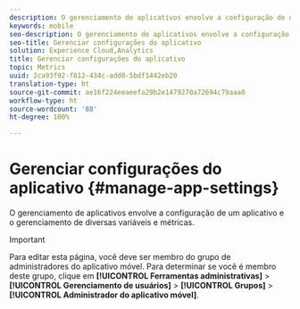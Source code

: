 ```yaml
---
description: O gerenciamento de aplicativos envolve a configuração de um aplicativo e o gerenciamento de diversas variáveis e métricas.
keywords: mobile
seo-description: O gerenciamento de aplicativos envolve a configuração de um aplicativo e o gerenciamento de diversas variáveis e métricas.
seo-title: Gerenciar configurações do aplicativo
solution: Experience Cloud,Analytics
title: Gerenciar configurações do aplicativo
topic: Metrics
uuid: 2ca93f92-f812-434c-add0-5bdf1442eb20
translation-type: ht
source-git-commit: ae16f224eeaeefa29b2e1479270a72694c79aaa0
workflow-type: ht
source-wordcount: '88'
ht-degree: 100%

---
```



# Gerenciar configurações do aplicativo {#manage-app-settings}

O gerenciamento de aplicativos envolve a configuração de um aplicativo e o gerenciamento de diversas variáveis e métricas.

>[!IMPORTANT]
>
>Para editar esta página, você deve ser membro do grupo de administradores do aplicativo móvel. Para determinar se você é membro deste grupo, clique em **[!UICONTROL Ferramentas administrativas]** > **[!UICONTROL Gerenciamento de usuários]** > **[!UICONTROL Grupos]** > **[!UICONTROL Administrador do aplicativo móvel]**.
